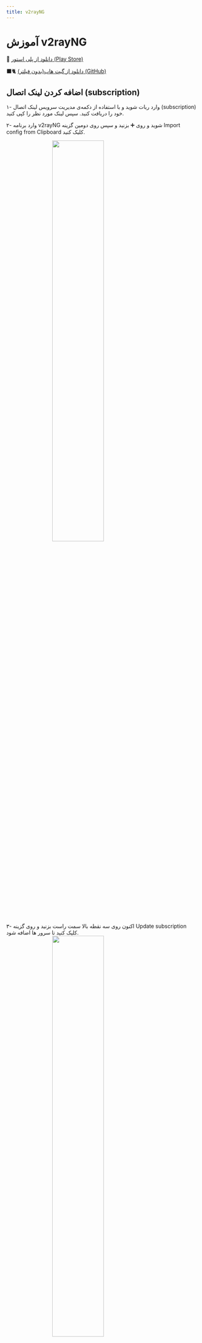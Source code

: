 ```yaml
---
title: v2rayNG
---
```


# آموزش v2rayNG

🛒 [دانلود از پلی استور (Play Store)](https://play.google.com/store/apps/details?id=com.v2ray.ang)

🐈‍⬛️ [دانلود از گیت هاب(بدون فیلتر) (GitHub)](https://github.com/2dust/v2rayNG/releases/download/1.8.17/v2rayNG_1.8.17_armeabi-v7a.apk)

## اضافه کردن لینک اتصال (subscription)
۱- وارد ربات شوید و با استفاده از دکمه‌ی مدیریت سرویس لینک اتصال (subscription) خود را دریافت کنید. سپس لینک مورد نظر را کپی کنید.

۲- وارد برنامه v2rayNG شوید و روی ➕ بزنید و سپس روی  دومین گزینه Import config from Clipboard کلیک کنید.

<img src="https://github.com/VPNHELP/vpnhelp.github.io/assets/129318294/3eb77c79-a735-40ef-a670-e0091e9da44a"
     style="display:block;float:none;margin-left:auto;margin-right:auto;width:52%">
<br>


۳- اکنون روی سه نقطه بالا سمت راست بزنید و روی گزینه Update subscription کلیک کنید تا سرور ها اضافه شود.
<img src="https://github.com/VPNHELP/vpnhelp.github.io/assets/129318294/084dc4ef-f625-433a-810c-6148c4fa78c8"
     style="display:block;float:none;margin-left:auto;margin-right:auto;width:52%">
<br>


::: warning ⚠️ توجه کنید:
۱- هنگام اضافه کردن لینک آپدیت، فیلترشکن روشنی نداشته باشید.

۲- تنظیمات ساعت و تاریخ گوشی حتما روی اتوماتیک باشد.
:::


## مرتب کردن سرور‌ها بر اساس پینگ

۱- روی سه نقطه بالا سمت راست بزنید و گزینه Real delay all configuration را انتخاب کنید تا از سرور ها تست پینگ بگیرد.

<img src="https://github.com/VPNHELP/vpnhelp.github.io/assets/129318294/5cec3b68-421e-4af8-863a-0d2740c400f8"
     style="display:block;float:none;margin-left:auto;margin-right:auto;width:52%">
<br>

<img src="https://github.com/VPNHELP/vpnhelp.github.io/assets/129318294/dbf64926-7a1b-4328-8e47-9c07663ff008"
     style="display:block;float:none;margin-left:auto;margin-right:auto;width:52%">
<br>

۲- بعد از اتمام تست پینگ مجددا روی سه نقطه سمت راست بالا بزنید و روی گزینه Sorting by test results کلیک کنید تا برای شما بهترین سرور را طبق پینگ کمتر مرتب سازی کند.

<img src="https://github.com/VPNHELP/vpnhelp.github.io/assets/129318294/5cec3b68-421e-4af8-863a-0d2740c400f8"
     style="display:block;float:none;margin-left:auto;margin-right:auto;width:52%">
<br>

<img src="https://github.com/VPNHELP/vpnhelp.github.io/assets/129318294/cbe6a8bf-3a76-453a-82b5-82d45caeb413"
     style="display:block;float:none;margin-left:auto;margin-right:auto;width:52%">
<br>

::: warning ⚠️ توجه کنید:

هنگام مرتب کردن سرور ها، فیلترشکن روشنی نداشته باشید.
:::

## آپدیت کردن لینک اتصال (subscription)

۱- روی سه نقطه بالا سمت راست بزنید و روی گزینه Update subscription کلیک کنید تا پیام موفقیت آمیز (Success) برای شما نمایش داده شود و سرور های شما بروز شود.

<img src="https://github.com/VPNHELP/vpnhelp.github.io/assets/129318294/99ab5408-9185-4330-b581-4e8e9839ee1f"
     style="display:block;float:none;margin-left:auto;margin-right:auto;width:52%">
<br>

<img src="https://github.com/VPNHELP/vpnhelp.github.io/assets/129318294/c0e1e1e1-7111-4aa4-bb47-4089b2fabe32"
     style="display:block;float:none;margin-left:auto;margin-right:auto;width:52%">
<br>

::: warning ⚠️ توجه کنید:

هنگام آپدیت کردن سرور ها، فیلترشکن روشنی نداشته باشید.
:::
